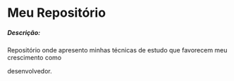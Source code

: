 # Meu Repositório

##### Descrição:

Repositório onde apresento minhas técnicas de estudo que favorecem meu crescimento como

desenvolvedor.

